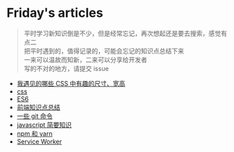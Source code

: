 # Friday's articles

> 平时学习新知识倒是不少，但是经常忘记，再次想起还是要去搜索，感觉有点二  
把平时遇到的，值得记录的，可能会忘记的知识点总结下来  
一来可以温故而知新，二来可以分享给开发者  
写的不对的地方，请提交 issue

- [我遇见的哪些 CSS 中有趣的尺寸、宽高](http://hangyangws.win/article/src/css-width-about)
- [css](http://hangyangws.win/article/src/css)
- [ES6](http://hangyangws.win/article/src/ES6)
- [前端知识点总结](http://hangyangws.win/article/src/front-end-summary)
- [一些 git 命令](http://hangyangws.win/article/src/git)
- [javascript 简要知识](http://hangyangws.win/article/src/javascript)
- [npm 和 yarn](http://hangyangws.win/article/src/npm-yarn)
- [Service Worker](http://hangyangws.win/article/src/serviceWorker)
